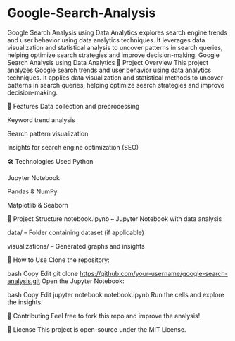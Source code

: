 # Google-Search-Analysis
Google Search Analysis using Data Analytics explores search engine trends and user behavior using data analytics techniques. It leverages data visualization and statistical analysis to uncover patterns in search queries, helping optimize search strategies and improve decision-making.
Google Search Analysis using Data Analytics
📌 Project Overview
This project analyzes Google search trends and user behavior using data analytics techniques. It applies data visualization and statistical methods to uncover patterns in search queries, helping optimize search strategies and improve decision-making.

🚀 Features
Data collection and preprocessing

Keyword trend analysis

Search pattern visualization

Insights for search engine optimization (SEO)

🛠 Technologies Used
Python

Jupyter Notebook

Pandas & NumPy

Matplotlib & Seaborn

📂 Project Structure
notebook.ipynb – Jupyter Notebook with data analysis

data/ – Folder containing dataset (if applicable)

visualizations/ – Generated graphs and insights

📖 How to Use
Clone the repository:

bash
Copy
Edit
git clone https://github.com/your-username/google-search-analysis.git
Open the Jupyter Notebook:

bash
Copy
Edit
jupyter notebook notebook.ipynb
Run the cells and explore the insights.

📌 Contributing
Feel free to fork this repo and improve the analysis!

📜 License
This project is open-source under the MIT License.
